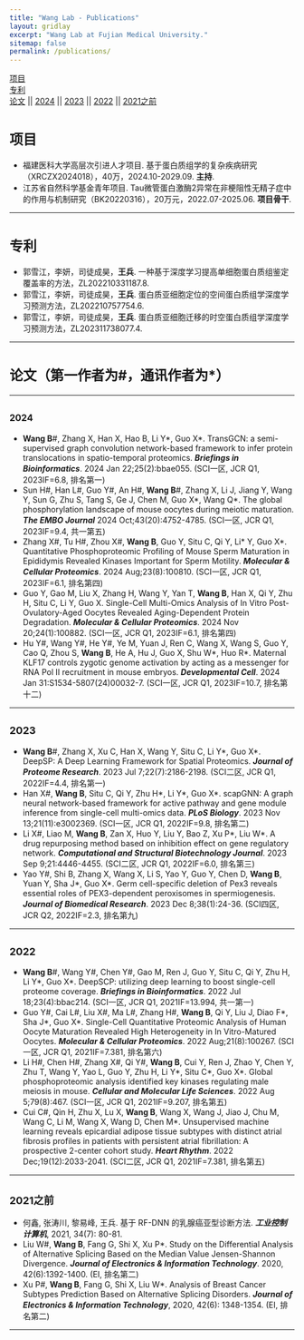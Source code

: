 ```yaml
---
title: "Wang Lab - Publications"
layout: gridlay
excerpt: "Wang Lab at Fujian Medical University."
sitemap: false
permalink: /publications/
---
```

[项目](#项目)  
[专利](#专利)  
[论文](#论文（第一作者为#，通讯作者为*）) || [2024](#2024)  || [2023](#2023)  ||  [2022](#2022)  ||  [2021之前](#2021之前)  

# <font size="5">项目</font>	
- 福建医科大学高层次引进人才项目. 基于蛋白质组学的复杂疾病研究（XRCZX2024018），40万，2024.10-2029.09. **主持**.
- 江苏省自然科学基金青年项目. Tau微管蛋白激酶2异常在非梗阻性无精子症中的作用与机制研究（BK20220316），20万元，2022.07-2025.06. **项目骨干**.
<hr />

# <font size="5">专利</font>	
- 郭雪江，李妍，司徒成昊，**王兵**. 一种基于深度学习提高单细胞蛋白质组鉴定覆盖率的方法，ZL202210331187.8.
- 郭雪江，李妍，司徒成昊，**王兵**. 蛋白质亚细胞定位的空间蛋白质组学深度学习预测方法，ZL202210757754.6.
- 郭雪江，李妍，司徒成昊，**王兵**. 蛋白质亚细胞迁移的时空蛋白质组学深度学习预测方法，ZL202311738077.4.
<hr />

# <font size="5">论文（第一作者为#，通讯作者为*）</font>	
<hr />

## <font size="3">2024</font>	
- **Wang B**#, Zhang X, Han X, Hao B, Li Y*, Guo X*. TransGCN: a semi-supervised graph convolution network-based framework to infer protein translocations in spatio-temporal proteomics. ___Briefings in Bioinformatics___. 2024 Jan 22;25(2):bbae055. (SCI一区, JCR Q1, 2023IF=6.8, 排名第一)
- Sun H#, Han L#, Guo Y#, An H#, **Wang B**#, Zhang X, Li J, Jiang Y, Wang Y, Sun G, Zhu S, Tang S, Ge J, Chen M, Guo X*, Wang Q*. The global phosphorylation landscape of mouse oocytes during meiotic maturation. ___The EMBO Journal___ 2024 Oct;43(20):4752-4785. (SCI一区, JCR Q1, 2023IF=9.4, 共一第五)
- Zhang X#, Tu H#, Zhou X#, **Wang B**, Guo Y, Situ C, Qi Y, Li* Y, Guo X*. Quantitative Phosphoproteomic Profiling of Mouse Sperm Maturation in Epididymis Revealed Kinases Important for Sperm Motility. ___Molecular & Cellular Proteomics___. 2024 Aug;23(8):100810. (SCI一区, JCR Q1, 2023IF=6.1, 排名第四)
- Guo Y, Gao M, Liu X, Zhang H, Wang Y, Yan T, **Wang B**, Han X, Qi Y, Zhu H, Situ C, Li Y, Guo X. Single-Cell Multi-Omics Analysis of In Vitro Post-Ovulatory-Aged Oocytes Revealed Aging-Dependent Protein Degradation. ___Molecular & Cellular Proteomics___. 2024 Nov 20;24(1):100882. (SCI一区, JCR Q1, 2023IF=6.1, 排名第四)
- Hu Y#, Wang Y#, He Y#, Ye M, Yuan J, Ren C, Wang X, Wang S, Guo Y, Cao Q, Zhou S, **Wang B**, He A, Hu J, Guo X, Shu W*, Huo R*. Maternal KLF17 controls zygotic genome activation by acting as a messenger for RNA Pol II recruitment in mouse embryos. ___Developmental Cell___. 2024 Jan 31:S1534-5807(24)00032-7. (SCI一区, JCR Q1, 2023IF=10.7, 排名第十二)
<hr />

## <font size="4">2023</font>	
- **Wang B**#, Zhang X, Xu C, Han X, Wang Y, Situ C, Li Y*, Guo X*. DeepSP: A Deep Learning Framework for Spatial Proteomics. ___Journal of Proteome Research___. 2023 Jul 7;22(7):2186-2198. (SCI二区, JCR Q1, 2022IF=4.4, 排名第一)
- Han X#, **Wang B**, Situ C, Qi Y, Zhu H*, Li Y*, Guo X*. scapGNN: A graph neural network-based framework for active pathway and gene module inference from single-cell multi-omics data. ___PLoS Biology___. 2023 Nov 13;21(11):e3002369. (SCI一区, JCR Q1, 2022IF=9.8, 排名第二)
- Li X#, Liao M, **Wang B**, Zan X, Huo Y, Liu Y, Bao Z, Xu P*, Liu W*. A drug repurposing method based on inhibition effect on gene regulatory network. ___Computational and Structural Biotechnology Journal___. 2023 Sep 9;21:4446-4455. (SCI二区, JCR Q1, 2022IF=6.0, 排名第三)
- Yao Y#, Shi B, Zhang X, Wang X, Li S, Yao Y, Guo Y, Chen D, **Wang B**, Yuan Y, Sha J*, Guo X*. Germ cell-specific deletion of Pex3 reveals essential roles of PEX3-dependent peroxisomes in spermiogenesis. ___Journal of Biomedical Research___. 2023 Dec 8;38(1):24-36. (SCI四区, JCR Q2, 2022IF=2.3, 排名第九)
<hr />

## <font size="4">2022</font>	
- **Wang B**#, Wang Y#, Chen Y#, Gao M, Ren J, Guo Y, Situ C, Qi Y, Zhu H, Li Y*, Guo X*. DeepSCP: utilizing deep learning to boost single-cell proteome coverage. ___Briefings in Bioinformatics___. 2022 Jul 18;23(4):bbac214. (SCI一区, JCR Q1, 2021IF=13.994, 共一第一)
- Guo Y#, Cai L#, Liu X#, Ma L#, Zhang H#, **Wang B**, Qi Y, Liu J, Diao F*, Sha J*, Guo X*. Single-Cell Quantitative Proteomic Analysis of Human Oocyte Maturation Revealed High Heterogeneity in In Vitro-Matured Oocytes. ___Molecular & Cellular Proteomics___. 2022 Aug;21(8):100267. (SCI一区, JCR Q1, 2021IF=7.381, 排名第六)
- Li H#, Chen H#, Zhang X#, Qi Y#, **Wang B**, Cui Y, Ren J, Zhao Y, Chen Y, Zhu T, Wang Y, Yao L, Guo Y, Zhu H, Li Y*, Situ C*, Guo X*. Global phosphoproteomic analysis identified key kinases regulating male meiosis in mouse. ___Cellular and Molecular Life Sciences___. 2022 Aug 5;79(8):467. (SCI一区, JCR Q1, 2021IF=9.207, 排名第五)
- Cui C#, Qin H, Zhu X, Lu X, **Wang B**, Wang X, Wang J, Jiao J, Chu M, Wang C, Li M, Wang X, Wang D, Chen M*. Unsupervised machine learning reveals epicardial adipose tissue subtypes with distinct atrial fibrosis profiles in patients with persistent atrial fibrillation: A prospective 2-center cohort study. ___Heart Rhythm___. 2022 Dec;19(12):2033-2041. (SCI二区, JCR Q1, 2021IF=7.381, 排名第五)
<hr />

## <font size="4">2021之前</font>	
- 何鑫, 张涛川, 黎易峰, 王兵. 基于 RF-DNN 的乳腺癌亚型诊断方法.  ___工业控制计算机___, 2021, 34(7): 80-81.
- Liu W#, **Wang B**, Fang G, Shi X, Xu P*. Study on the Differential Analysis of Alternative Splicing Based on the Median Value Jensen-Shannon Divergence. ___Journal of Electronics & Information Technology___. 2020, 42(6):1392-1400. (EI, 排名第二)
- Xu P#, **Wang B**, Fang G, Shi X, Liu W*. Analysis of Breast Cancer Subtypes Prediction Based on Alternative Splicing Disorders. ___Journal of Electronics & Information Technology___, 2020, 42(6): 1348-1354. (EI, 排名第二)
<hr />
